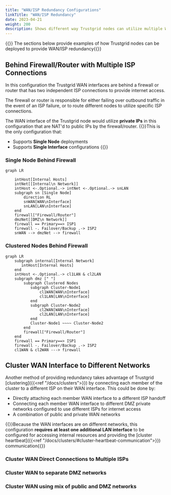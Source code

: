 ```yaml
---
title: "WAN/ISP Redundancy Configurations"
linkTitle: "WAN/ISP Redundancy"
date: 2023-04-21
weight: 200
description: Shows different way Trustgrid nodes can utilize multiple WAN or ISP connections for redundancy
---
```


{{<pageinfo>}} The sections below provide examples of how Trustgrid nodes can be deployed to provide WAN/ISP redundancy{{</pageinfo>}}

## Behind Firewall/Router with Multiple ISP Connections
In this configuration the Trustgrid WAN interfaces are behind a firewall or router that has two independent ISP connections to provide internet access. 

The firewall or router is responsible for either failing over outbound traffic in the event of an ISP failure, or to route different nodes to utilize specific ISP connections. 

The WAN interface of the Trustgrid node would utilize **private IPs** in this configuration that are NAT'd to public IPs by the firewall/router.
{{<alert color="info">}}This is the only configuration that:
* Supports **Single Node** deployments
* Supports **Single Interface** configurations
{{</alert>}}

### Single Node Behind Firewall

``` mermaid
graph LR
    
    intHost[Internal Hosts]
    intNet[[Internal\n Network]]
    intHost <-.Optional.-> intNet <-.Optional.-> snLAN 
    subgraph sn [Single Node]
        direction RL
        snWAN[WAN\nInterface]
        snLAN[LAN\nInterface]
    end
    firewall["Firewall/Router"]
    dmzNet[[DMZ\n Network]]
    firewall == Primary==> ISP1 
    firewall -. Failover/Backup .-> ISP2
    snWAN --> dmzNet --> firewall
```

### Clustered Nodes Behind Firewall

``` mermaid
graph LR
    subgraph internal[Internal Network]
       intHost[Internal Hosts]
    end
    intHost <-.Optional.-> cl1LAN & cl2LAN
    subgraph dmz [" "]
        subgraph Clustered Nodes
           subgraph Cluster-Node1
               cl1WAN[WAN\nInterface]
               cl1LAN[LAN\nInterface]
           end
           subgraph Cluster-Node2
               cl2WAN[WAN\nInterface]
               cl2LAN[LAN\nInterface]
           end
           Cluster-Node1 ~~~~ Cluster-Node2
        end
        firewall["Firewall/Router"]
    end
    firewall == Primary==> ISP1 
    firewall -. Failover/Backup .-> ISP2
    cl1WAN & cl2WAN ---> firewall
```


## Cluster WAN Interface to Different Networks 
Another method of providing redundancy takes advantage of Trustgrid [clustering]({{<ref "/docs/clusters">}}) by connecting each member of the cluster to a different ISP on their WAN interface. This could be done by:
* Directly attaching each member WAN interface to a different ISP handoff
* Connecting each member WAN interface to different DMZ private networks configured to use different ISPs for internet access
* A combination of public and private WAN networks

{{<alert color="info">}}Because the WAN interfaces are on different networks, this configuration **requires at least one additional LAN interface** to be configured for accessing internal resources and providing the [cluster heartbeat]({{<ref "/docs/clusters/#cluster-heartbeat-communication">}}) communication{{</alert>}}

### Cluster WAN Direct Connections to Multiple ISPs


### Cluster WAN to separate DMZ networks


### Cluster WAN using mix of public and DMZ networks
